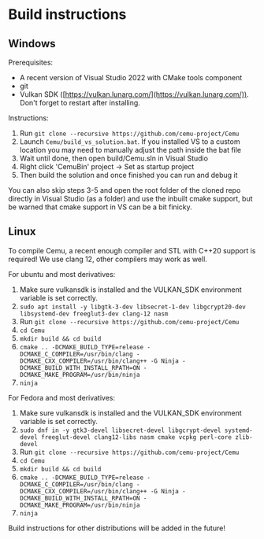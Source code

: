# Build instructions

## Windows

Prerequisites:
- A recent version of Visual Studio 2022 with CMake tools component
- git
- Vulkan SDK ([https://vulkan.lunarg.com/](https://vulkan.lunarg.com/)). Don't forget to restart after installing.

Instructions:

1) Run `git clone --recursive https://github.com/cemu-project/Cemu`
2) Launch `Cemu/build_vs_solution.bat`. If you installed VS to a custom location you may need to manually adjust the path inside the bat file
3) Wait until done, then open build/Cemu.sln in Visual Studio
4) Right click 'CemuBin' project -> Set as startup project
5) Then build the solution and once finished you can run and debug it

You can also skip steps 3-5 and open the root folder of the cloned repo directly in Visual Studio (as a folder) and use the inbuilt cmake support, but be warned that cmake support in VS can be a bit finicky.

## Linux

To compile Cemu, a recent enough compiler and STL with C++20 support is required! We use clang 12, other compilers may work as well.

For ubuntu and most derivatives:

1) Make sure vulkansdk is installed and the VULKAN_SDK environment variable is set correctly.
2) `sudo apt install -y libgtk-3-dev libsecret-1-dev libgcrypt20-dev libsystemd-dev freeglut3-dev clang-12 nasm`
3) Run `git clone --recursive https://github.com/cemu-project/Cemu`
4) `cd Cemu`
5) `mkdir build && cd build`
6) `cmake .. -DCMAKE_BUILD_TYPE=release -DCMAKE_C_COMPILER=/usr/bin/clang -DCMAKE_CXX_COMPILER=/usr/bin/clang++ -G Ninja -DCMAKE_BUILD_WITH_INSTALL_RPATH=ON -DCMAKE_MAKE_PROGRAM=/usr/bin/ninja`
8) `ninja`

For Fedora and most derivatives:

1) Make sure vulkansdk is installed and the VULKAN_SDK environment variable is set correctly.
2) `sudo dnf in -y gtk3-devel libsecret-devel libgcrypt-devel systemd-devel freeglut-devel clang12-libs nasm cmake vcpkg perl-core zlib-devel`
3) Run `git clone --recursive https://github.com/cemu-project/Cemu`
4) `cd Cemu`
5) `mkdir build && cd build`
6) `cmake .. -DCMAKE_BUILD_TYPE=release -DCMAKE_C_COMPILER=/usr/bin/clang -DCMAKE_CXX_COMPILER=/usr/bin/clang++ -G Ninja -DCMAKE_BUILD_WITH_INSTALL_RPATH=ON -DCMAKE_MAKE_PROGRAM=/usr/bin/ninja`
8) `ninja`

Build instructions for other distributions will be added in the future!
